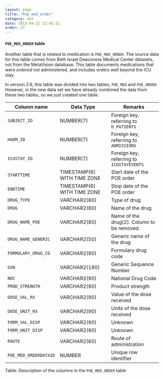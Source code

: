 ```yaml
---
layout: page
title: "Poe_med_order"
category: dat
date: 2015-04-22 22:45:11
order: 27
---
```


#### ```POE_MED_ORDER``` table

Another table that is related to medication is ```POE_MED_ORDER```. The
source data for this table comes from Beth Israel Deaconess Medical Center datasets, not from the MetaVision database. This table documents medications that were *ordered* not administered, and includes orders well beyond the ICU
stay.

In version 2.6, this table was divided into two tables, ```POE_MED``` and
```POE_ORDER```. However, in the new data set we have already combined the
data from these two tables, so we just created one table.

Column name | Data Type | Remarks
--- | --- | ---
```SUBJECT_ID``` | NUMBER(7) | Foreign key, referring to ```D_PATIENTS```
```HADM_ID``` | NUMBER(7) | Foreign key, referring to ```ADMISSIONS```
```ICUSTAY_ID``` | NUMBER(7) | Foreign key, referring to ```ICUSTAYEVENTS```
```STARTTIME``` | TIMESTAMP(6) WITH TIME ZONE | Start date of the POE order
```ENDTIME``` | TIMESTAMP(6) WITH TIME ZONE | Stop date of the POE order
```DRUG_TYPE``` | VARCHAR2(80) | Type of drug
```DRUG``` | VARCHAR2(80) | Name of the drug
```DRUG_NAME_POE``` | VARCHAR2(80) | Name of the drug(2). Column to be removed.
```DRUG_NAME_GENERIC``` | VARCHAR2(50) | Generic name of the drug
```FORMULARY_DRUG_CD``` | VARCHAR2(90) | Formulary drug code
```GSN``` | VARCHAR2(180) | Generic Sequence Number
```NDC``` | VARCHAR2(90) | National Drug Code
```PROD_STRENGTH``` | VARCHAR2(90) | Product strength
```DOSE_VAL_RX``` | VARCHAR2(90) | Value of the dose received
```DOSE_UNIT_RX``` | VARCHAR2(90) | Units of the dose received
```FORM_VAL_DISP``` | VARCHAR2(90) | Unknown
```FORM_UNIT_DISP``` | VARCHAR2(90) | Unknown
```ROUTE``` | VARCHAR2(60) | Route of administration
```POE_MED_ORDERDATAID``` | NUMBER | Unique row identifier

Table: Description of the columns in the ```POE_MED_ORDER``` table


